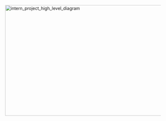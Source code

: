 <img width="795" height="360" alt="intern_project_high_level_diagram" src="https://github.com/user-attachments/assets/1ef821e6-7c79-426d-aeaf-c4341613c23e" />
